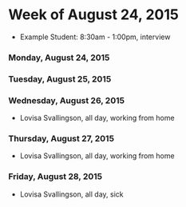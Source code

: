 # Week of August 24, 2015

* Example Student: 8:30am - 1:00pm, interview

### Monday, August 24, 2015


### Tuesday, August 25, 2015



### Wednesday, August 26, 2015

* Lovisa Svallingson, all day, working from home


### Thursday, August 27, 2015

* Lovisa Svallingson, all day, working from home

### Friday, August 28, 2015

* Lovisa Svallingson, all day, sick 

